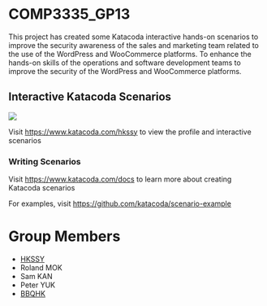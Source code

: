 # COMP3335_GP13
This project has created some Katacoda interactive hands-on scenarios to improve the security awareness of the sales and marketing team related to the use of the WordPress and WooCommerce platforms. To enhance the hands-on skills of the operations and software development teams to improve the security of the WordPress and WooCommerce platforms.

## Interactive Katacoda Scenarios

[![](http://shields.katacoda.com/katacoda/hkssy/count.svg)](https://www.katacoda.com/hkssy "Get your profile on Katacoda.com")

Visit https://www.katacoda.com/hkssy to view the profile and interactive scenarios

### Writing Scenarios
Visit https://www.katacoda.com/docs to learn more about creating Katacoda scenarios

For examples, visit https://github.com/katacoda/scenario-example

# Group Members
* [HKSSY](https://github.com/HKSSY)
* Roland MOK
* Sam KAN
* Peter YUK
* [BBQHK](https://github.com/BBQHK)
